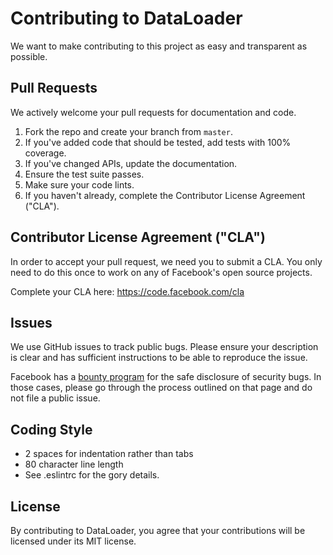 # Contributing to DataLoader

We want to make contributing to this project as easy and transparent as
possible.

## Pull Requests

We actively welcome your pull requests for documentation and code.

1. Fork the repo and create your branch from `master`.
2. If you've added code that should be tested, add tests with 100% coverage.
3. If you've changed APIs, update the documentation.
4. Ensure the test suite passes.
5. Make sure your code lints.
6. If you haven't already, complete the Contributor License Agreement ("CLA").

## Contributor License Agreement ("CLA")

In order to accept your pull request, we need you to submit a CLA. You only need
to do this once to work on any of Facebook's open source projects.

Complete your CLA here: <https://code.facebook.com/cla>

## Issues

We use GitHub issues to track public bugs. Please ensure your description is
clear and has sufficient instructions to be able to reproduce the issue.

Facebook has a [bounty program](https://www.facebook.com/whitehat/) for the safe
disclosure of security bugs. In those cases, please go through the process
outlined on that page and do not file a public issue.

## Coding Style

* 2 spaces for indentation rather than tabs
* 80 character line length
* See .eslintrc for the gory details.

## License

By contributing to DataLoader, you agree that your contributions will be
licensed under its MIT license.
